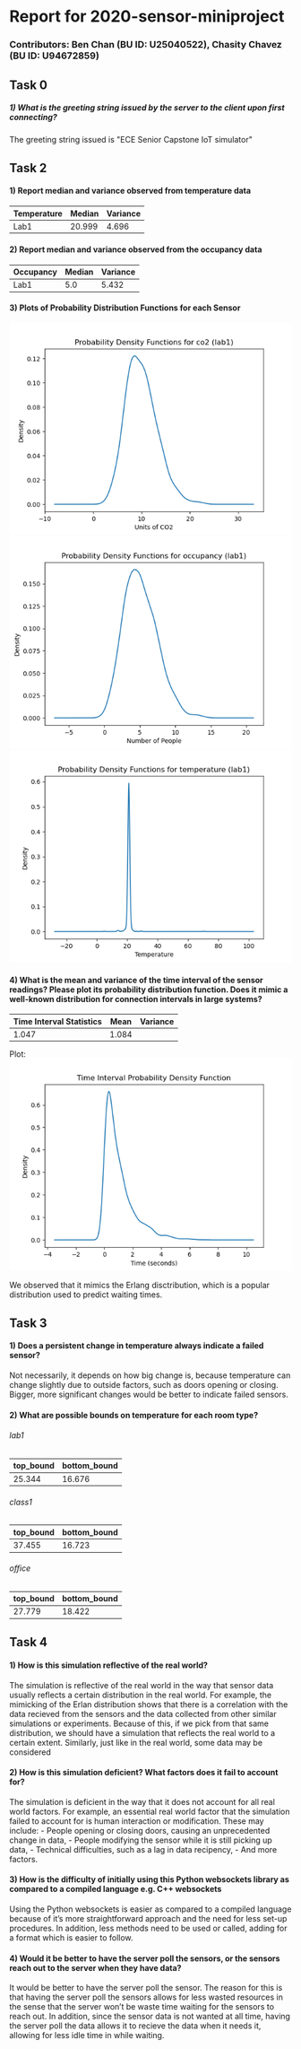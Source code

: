 # Report for 2020-sensor-miniproject

### Contributors: Ben Chan (BU ID: U25040522), Chasity Chavez (BU ID: U94672859)


## Task 0
##### 1) What is the greeting string issued by the server to the client upon first connecting?
The greeting string issued is "ECE Senior Capstone IoT simulator"
          
          
## Task 2
#### 1) Report median and variance observed from temperature data

Temperature | Median | Variance
------------|--------|----------
Lab1 | 20.999 | 4.696

#### 2) Report median and variance observed from the occupancy data

Occupancy | Median | Variance
----------|--------|----------
Lab1 | 5.0 | 5.432

#### 3) Plots of Probability Distribution Functions for each Sensor
![image](https://github.com/bchan/2020-sensor-miniproject/blob/main/images/pdf_co2_lab1.png?raw=true)
![image](https://github.com/bchan/2020-sensor-miniproject/blob/main/images/pdf_occupancy_lab1.png?raw=true)
![image](https://github.com/bchan/2020-sensor-miniproject/blob/main/images/pdf_temp_lab1.png?raw=true)

#### 4) What is the mean and variance of the time interval of the sensor readings? Please plot its probability distribution function. Does it mimic a well-known distribution for connection intervals in large systems? 

Time Interval Statistics | Mean | Variance
-------------------------|------|----------
  | 1.047 | 1.084
Plot: ![image](https://github.com/bchan/2020-sensor-miniproject/blob/main/images/pdf_timeinterval.png?raw=true)

We observed that it mimics the Erlang disctribution, which is a popular distribution used to predict waiting times.


## Task 3
#### 1) Does a persistent change in temperature always indicate a failed sensor?
Not necessarily, it depends on how big change is, because temperature can change slightly due to outside factors, such as doors opening or closing. Bigger, more significant changes would be better to indicate failed sensors.

#### 2) What are possible bounds on temperature for each room type?
###### lab1
top_bound | bottom_bound
----------|-------------
25.344 | 16.676

###### class1 
top_bound | bottom_bound
----------|-------------
37.455 | 16.723

###### office
top_bound | bottom_bound
----------|-------------
27.779 | 18.422


## Task 4
#### 1) How is this simulation reflective of the real world?
The simulation is reflective of the real world in the way that sensor data usually reflects a certain distribution in the real world. For example, the mimicking of the Erlan distribution shows that there is a correlation with the data recieved from the sensors and the data collected from other similar simulations or experiments. Because of this, if we pick from that same distribution, we should have a simulation that reflects the real world to a certain extent. Similarly, just like in the real world, some data may be considered 

#### 2) How is this simulation deficient? What factors does it fail to account for?
The simulation is deficient in the way that it does not account for all real world factors. For example, an essential real world factor that the simulation failed to account for is human interaction or modification. These may include:
          - People opening or closing doors, causing an unprecedented change in data,
          - People modifying the sensor while it is still picking up data,
          - Technical difficulties, such as a lag in data recipency,
          - And more factors.

#### 3) How is the difficulty of initially using this Python websockets library as compared to a compiled language e.g. C++ websockets
Using the Python websockets is easier as compared to a compiled language because of it’s more straightforward approach and the need for less set-up procedures. In addition, less methods need to be used or called, adding for a format which is easier to follow.

#### 4) Would it be better to have the server poll the sensors, or the sensors reach out to the server when they have data?
It would be better to have the server poll the sensor. The reason for this is that having the server poll the sensors allows for less wasted resources in the sense that the server won’t be waste time waiting for the sensors to reach out. In addition, since the sensor data is not wanted at all time, having the server poll the data allows it to recieve the data when it needs it, allowing for less idle time in while waiting.
